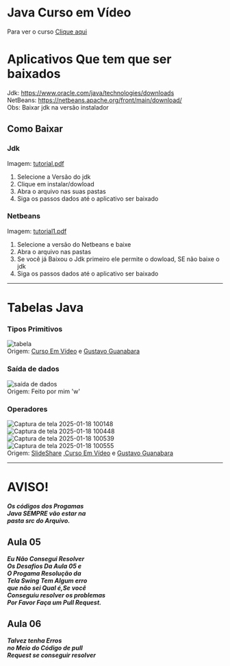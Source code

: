 # Java Curso em Vídeo
Para ver o curso  [Clique aqui](https://www.youtube.com/watch?v=ZBKxhnqX-Q0&list=PLHz_AreHm4dkI2ZdjTwZA4mPMxWTfNSpR)
# Aplicativos Que tem que ser baixados
Jdk: https://www.oracle.com/java/technologies/downloads  
NetBeans: https://netbeans.apache.org/front/main/download/  
Obs: Baixar jdk na versão instalador
## Como Baixar
### Jdk  
Imagem:
[tutorial.pdf](https://github.com/user-attachments/files/18377223/tutorial.pdf)
1. Selecione a Versão do jdk
2. Clique em instalar/dowload
3. Abra o arquivo nas suas pastas
4. Siga os passos dados até o aplicativo ser baixado
### Netbeans
Imagem:
[tutorial1.pdf](https://github.com/user-attachments/files/18377309/tutorial1.pdf)
1. Selecione a versão do Netbeans e baixe
2. Abra o arquivo nas pastas
3. Se você já Baixou o Jdk primeiro ele permite o dowload, SE não baixe o jdk
4. Siga os passos dados até o aplicativo ser baixado
____
# Tabelas Java
### Tipos Primitivos
![tabela](https://github.com/user-attachments/assets/975ff03f-06ae-43d1-9313-b58e1518b41f)  
Origem: [Curso Em Vídeo](https://www.cursoemvideo.com/) e [Gustavo Guanabara](https://github.com/gustavoguanabara) 
### Saída de dados
![saída de dados](https://github.com/user-attachments/assets/7cc6fca1-7f6a-4598-b296-71ffee9bb6b5)  
Origem: Feito por mim 'w'
### Operadores
![Captura de tela 2025-01-18 100148](https://github.com/user-attachments/assets/6b126ccb-0256-4ebc-a96c-a9ae816f916e)  
![Captura de tela 2025-01-18 100448](https://github.com/user-attachments/assets/fc3aef14-edb8-4906-9375-b172c26f0c58)  
![Captura de tela 2025-01-18 100539](https://github.com/user-attachments/assets/d900cc03-c91c-44c4-87ba-db49eefae4db)  
![Captura de tela 2025-01-18 100555](https://github.com/user-attachments/assets/f39e65f8-3658-491d-ad7e-c57995bfb1b7)  
Origem: [SlideShare](https://pt.slideshare.net/slideshow/curso-de-java-07-operadores/46916976) ,[Curso Em Vídeo](https://www.cursoemvideo.com/) e [Gustavo Guanabara](https://github.com/gustavoguanabara) 
____
# AVISO!
***Os códigos dos Progamas  
Java SEMPRE vão estar na  
pasta src do Arquivo.***
## Aula 05
***Eu Não Consegui Resolver   
Os Desafios Da Aula 05 e   
O Progama Resolução da   
Tela Swing Tem Algum erro    
que não sei Qual é,Se você  
Conseguiu resolver os problemas    
Por Favor Faça um Pull Request.***
## Aula 06
***Talvez tenha Erros    
no Meio do Código de pull     
Request se conseguir resolver***
